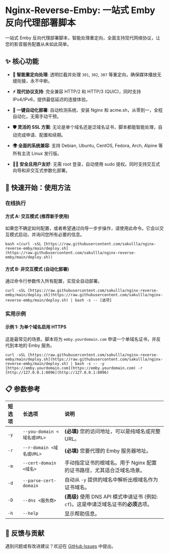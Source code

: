 # Nginx-Reverse-Emby: 一站式 Emby 反向代理部署脚本

一站式 Emby 反向代理部署脚本，智能处理重定向，全面支持现代网络协议，让您的影音服务配置从未如此简单。

## ✨ 核心功能

* **🔄 智能重定向处理**: 透明拦截并处理 `301`, `302`, `307` 等重定向，确保媒体播放无缝衔接，永不中断。

* **⚡️ 现代协议支持**: 完全兼容 HTTP/2 和 HTTP/3 (QUIC)，同时支持 IPv4/IPv6，提供最低延迟的连接体验。

* **🚀 一键自动化部署**: 自动检测系统、安装 Nginx 和 acme.sh，从零到一，全程自动化，无需手动干预。

* **🛡️ 灵活的 SSL 方案**: 无论是单个域名还是泛域名证书，脚本都能智能处理，自动完成申请、配置和续期。

* **🌍 全面的系统兼容**: 支持 Debian, Ubuntu, CentOS, Fedora, Arch, Alpine 等所有主流 Linux 发行版。

* **👨‍💻 安全且用户友好**: 无需 root 登录，自动使用 sudo 提权。同时支持交互式向导和非交互式参数化部署。

## 🚀 快速开始：使用方法

### 在线执行

#### 方式 A: 交互模式 (推荐新手使用)

如果您不确定如何配置，或者希望通过向导一步步操作，请使用此命令。它会以交互模式启动，并询问您所有必要的信息。

```
bash <(curl -sSL [https://raw.githubusercontent.com/sakullla/nginx-reverse-emby/main/deploy.sh](https://raw.githubusercontent.com/sakullla/nginx-reverse-emby/main/deploy.sh))
```

#### 方式 B: 非交互模式 (自动化部署)

通过命令行参数传入所有配置，实现全自动部署。

```
curl -sSL [https://raw.githubusercontent.com/sakullla/nginx-reverse-emby/main/deploy.sh](https://raw.githubusercontent.com/sakullla/nginx-reverse-emby/main/deploy.sh) | bash -s -- [选项]
```

### 实用示例

#### 示例 1: 为单个域名启用 HTTPS

这是最常见的场景。脚本将为 `emby.yourdomain.com` 申请一个单域名证书，并反代到本地的 Emby 服务。

```
curl -sSL [https://raw.githubusercontent.com/sakullla/nginx-reverse-emby/main/deploy.sh](https://raw.githubusercontent.com/sakullla/nginx-reverse-emby/main/deploy.sh) | bash -s -- -y [https://emby.yourdomain.com](https://emby.yourdomain.com) -r [http://127.0.0.1:8096](http://127.0.0.1:8096)
```

## 📋 参数参考

| 短选项 | 长选项 | 说明 | 
| :--- | :--- | :--- |
| `-y` | `--you-domain <域名或URL>` | **(必填)** 您的访问地址，可以是纯域名或完整 URL。 | 
| `-r` | `--r-domain <域名或URL>` | **(必填)** 您要代理的 Emby 服务器地址。 | 
| `-m` | `--cert-domain <域名>` | 手动指定证书的根域名。用于 Nginx 配置的证书路径，尤其适合泛域名场景。 | 
| `-d` | `--parse-cert-domain` | 自动从 `-y` 提供的域名中解析出根域名作为证书域名。 | 
| `-D` | `--dns <服务商>` | **(高级)** 使用 DNS API 模式申请证书 (例如: `cf`)。这是申请泛域名证书的**必须**选项。 | 
| `-h` | `--help` | 显示帮助信息。 | 

## 💬 反馈与贡献

遇到问题或有改进建议？欢迎在 [GitHub Issues](https://www.google.com/search?q=https://github.com/sakullla/nginx-reverse-emby/issues) 中提出。
